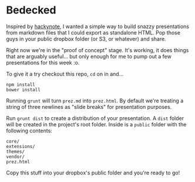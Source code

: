 # Bedecked

Inspired by [hackynote](https://github.com/thiagofelix/hackynote), I wanted a
simple way to build snazzy presentations from markdown files that I could export
as standalone HTML. Pop those guys in your public dropbox folder (or S3, or
whatever) and share.

Right now we're in the "proof of concept" stage. It's working, it does things
that are arguably useful... but only enough for me to pump out a few
presentations for this week :o.

To give it a try checkout this repo, `cd` on in and...

```
npm install
bower install
```

Running `grunt` will turn `prez.md` into `prez.html`. By default we're treating a
string of three newlines as "slide breaks" for presentation purposes.

Run `grunt dist` to create a distribution of your presentation. A `dist` folder will
be created in the project's root folder. Inside is a `public` folder with the following
contents:

```
core/
extensions/
themes/
vendor/
prez.html
```

Copy this stuff into your dropbox's public folder and you're ready to go!
